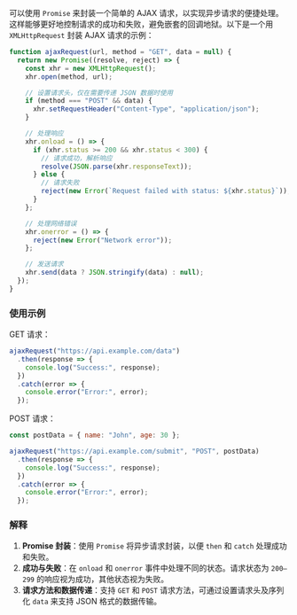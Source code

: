 可以使用 `Promise` 来封装一个简单的 AJAX 请求，以实现异步请求的便捷处理。这样能够更好地控制请求的成功和失败，避免嵌套的回调地狱。以下是一个用 `XMLHttpRequest` 封装 AJAX 请求的示例：

```javascript
function ajaxRequest(url, method = "GET", data = null) {
  return new Promise((resolve, reject) => {
    const xhr = new XMLHttpRequest();
    xhr.open(method, url);

    // 设置请求头，仅在需要传递 JSON 数据时使用
    if (method === "POST" && data) {
      xhr.setRequestHeader("Content-Type", "application/json");
    }

    // 处理响应
    xhr.onload = () => {
      if (xhr.status >= 200 && xhr.status < 300) {
        // 请求成功，解析响应
        resolve(JSON.parse(xhr.responseText));
      } else {
        // 请求失败
        reject(new Error(`Request failed with status: ${xhr.status}`));
      }
    };

    // 处理网络错误
    xhr.onerror = () => {
      reject(new Error("Network error"));
    };

    // 发送请求
    xhr.send(data ? JSON.stringify(data) : null);
  });
}
```

### 使用示例

GET 请求：

```javascript
ajaxRequest("https://api.example.com/data")
  .then(response => {
    console.log("Success:", response);
  })
  .catch(error => {
    console.error("Error:", error);
  });
```

POST 请求：

```javascript
const postData = { name: "John", age: 30 };

ajaxRequest("https://api.example.com/submit", "POST", postData)
  .then(response => {
    console.log("Success:", response);
  })
  .catch(error => {
    console.error("Error:", error);
  });
```

### 解释

1. **Promise 封装**：使用 `Promise` 将异步请求封装，以便 `then` 和 `catch` 处理成功和失败。
2. **成功与失败**：在 `onload` 和 `onerror` 事件中处理不同的状态。请求状态为 `200–299` 的响应视为成功，其他状态视为失败。
3. **请求方法和数据传递**：支持 `GET` 和 `POST` 请求方法，可通过设置请求头及序列化 `data` 来支持 JSON 格式的数据传输。